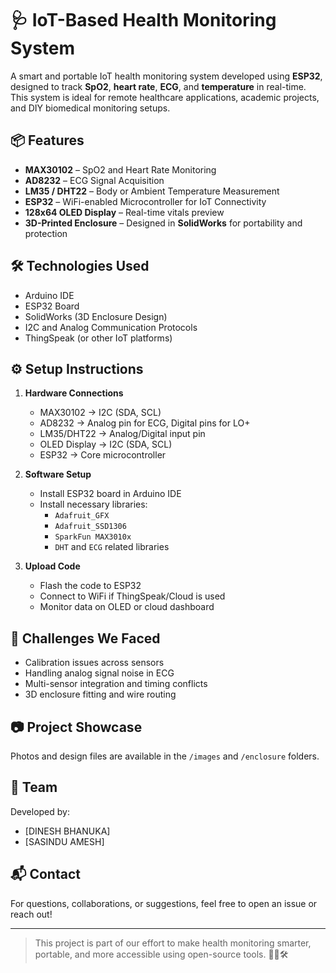 # 🩺 IoT-Based Health Monitoring System

A smart and portable IoT health monitoring system developed using **ESP32**, designed to track **SpO2**, **heart rate**, **ECG**, and **temperature** in real-time. This system is ideal for remote healthcare applications, academic projects, and DIY biomedical monitoring setups.

## 📦 Features

- **MAX30102** – SpO2 and Heart Rate Monitoring
- **AD8232** – ECG Signal Acquisition
- **LM35 / DHT22** – Body or Ambient Temperature Measurement
- **ESP32** – WiFi-enabled Microcontroller for IoT Connectivity
- **128x64 OLED Display** – Real-time vitals preview
- **3D-Printed Enclosure** – Designed in **SolidWorks** for portability and protection

## 🛠️ Technologies Used

- Arduino IDE
- ESP32 Board
- SolidWorks (3D Enclosure Design)
- I2C and Analog Communication Protocols
- ThingSpeak (or other IoT platforms)

## ⚙️ Setup Instructions

1. **Hardware Connections**  
   - MAX30102 → I2C (SDA, SCL)
   - AD8232 → Analog pin for ECG, Digital pins for LO+
   - LM35/DHT22 → Analog/Digital input pin
   - OLED Display → I2C (SDA, SCL)
   - ESP32 → Core microcontroller

2. **Software Setup**  
   - Install ESP32 board in Arduino IDE  
   - Install necessary libraries:
     - `Adafruit_GFX`
     - `Adafruit_SSD1306`
     - `SparkFun MAX3010x`
     - `DHT` and `ECG` related libraries

3. **Upload Code**  
   - Flash the code to ESP32
   - Connect to WiFi if ThingSpeak/Cloud is used
   - Monitor data on OLED or cloud dashboard

## 🧪 Challenges We Faced

- Calibration issues across sensors
- Handling analog signal noise in ECG
- Multi-sensor integration and timing conflicts
- 3D enclosure fitting and wire routing

## 📷 Project Showcase

Photos and design files are available in the `/images` and `/enclosure` folders.

## 🤝 Team

Developed by:
- [DINESH BHANUKA]
- [SASINDU AMESH]

## 📬 Contact

For questions, collaborations, or suggestions, feel free to open an issue or reach out!

---

> This project is part of our effort to make health monitoring smarter, portable, and more accessible using open-source tools. 🧠📡🛠️
